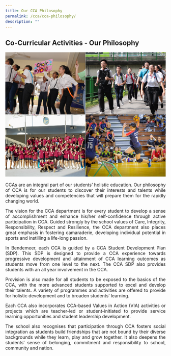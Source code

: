 ```yaml
---
title: Our CCA Philosophy
permalink: /cca/cca-philosophy/
description: ""
---
```

## **Co-Curricular Activities - Our Philosophy**


![](/images/Cca/cca-philosophy.jpg)
<p style="text-align:justify">
CCAs are an integral part of our students’ holistic education. Our philosophy of CCA is for our students to discover their interests and talents while developing values and competencies that will prepare them for the rapidly changing world.</p>
<p style="text-align:justify">
The vision for the CCA department is for every student to develop a sense of accomplishment and enhance his/her self-confidence through active participation in CCA. Guided strongly by the school values of Care, Integrity, Responsibility, Respect and Resilience, the CCA department also places great emphasis in fostering camaraderie, developing individual potential in sports and instilling a life-long passion.</p>
<p style="text-align:justify">
In Bendemeer, each CCA is guided by a CCA Student Development Plan (SDP). This SDP is designed to provide a CCA experience towards progressive development and attainment of CCA learning outcomes as students move from one level to the next. The CCA SDP also provides students with an all year involvement in the CCA.</p>
<p style="text-align:justify">
Provision is also made for all students to be exposed to the basics of the CCA, with the more advanced students supported to excel and develop their talents. A variety of programmes and activities are offered to provide for holistic development and to broaden students’ learning.</p>
<p style="text-align:justify">
Each CCA also incorporates CCA-based Values in Action (VIA) activities or projects which are teacher-led or student-initiated to provide service learning opportunities and student leadership development.</p>
<p style="text-align:justify">
The school also recognises that participation through CCA fosters social integration as students build friendships that are not bound by their diverse backgrounds while they learn, play and grow together. It also deepens the students’ sense of belonging, commitment and responsibility to school, community and nation.</p>